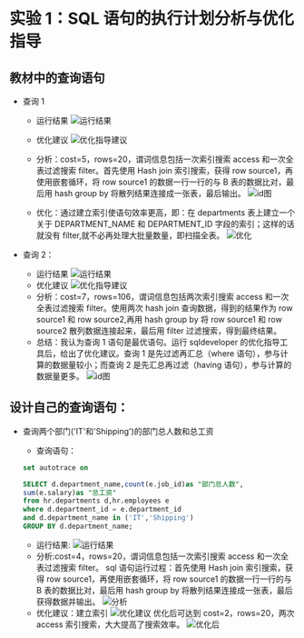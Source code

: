 # 实验 1：SQL 语句的执行计划分析与优化指导

## 教材中的查询语句

- 查询 1

  - 运行结果
    ![运行结果](pict1.png)
  - 优化建议
    ![优化指导建议](pict1-优化.png)
  - 分析：cost=5，rows=20，谓词信息包括一次索引搜索 access 和一次全表过滤搜索 filter。首先使用 Hash join 索引搜索，获得 row source1，再使用嵌套循环，将 row source1 的数据一行一行的与 B 表的数据比对，最后用 hash group by 将散列结果连接成一张表，最后输出。
    ![id图](pict1-2.png)

  - 优化：通过建立索引使语句效率更高，即：在 departments 表上建立一个关于 DEPARTMENT_NAME 和 DEPARTMENT_ID 字段的索引；这样的话就没有 filter,就不必再处理大批量数量，即扫描全表。
    ![优化](pict1-3.png)

* 查询 2：

  - 运行结果
    ![运行结果](pict2.png)
  - 优化建议
    ![优化指导建议](pict2-优化.png)
  - 分析：cost=7，rows=106，谓词信息包括两次索引搜索 access 和一次全表过滤搜索 filter。使用两次 hash join 查询数据，得到的结果作为 row source1 和 row source2,再用 hash group by 将 row source1 和 row source2 散列数据连接起来，最后用 filter 过滤搜索，得到最终结果。
  - 总结：我认为查询 1 语句是最优语句。运行 sqldeveloper 的优化指导工具后，给出了优化建议。查询 1 是先过滤再汇总（where 语句），参与计算的数据量较小；而查询 2 是先汇总再过滤（having 语句），参与计算的数据量更多。
    ![id图](pict2-1.png)

## 设计自己的查询语句：

- 查询两个部门('IT'和'Shipping')的部门总人数和总工资

  - 查询语句：

  ```sql
  set autotrace on

  SELECT d.department_name,count(e.job_id)as "部门总人数",
  sum(e.salary)as "总工资"
  from hr.departments d,hr.employees e
  where d.department_id = e.department_id
  and d.department_name in ('IT','Shipping')
  GROUP BY d.department_name;
  ```

  - 运行结果:
    ![运行结果](pict3.png)
  - 分析:cost=4，rows=20，谓词信息包括一次索引搜索 access 和一次全表过滤搜索 filter。
    sql 语句运行过程：首先使用 Hash join 索引搜索，获得 row source1，再使用嵌套循环，将 row source1 的数据一行一行的与 B 表的数据比对，最后用 hash group by 将散列结果连接成一张表，最后获得数据并输出。
    ![分析](pict3-优化.png)
  - 优化建议：建立索引
    ![优化建议](pict3-1.png)
    优化后可达到 cost=2，rows=20，两次 access 索引搜索，大大提高了搜索效率。
    ![优化后](pict3-优化后.png)
